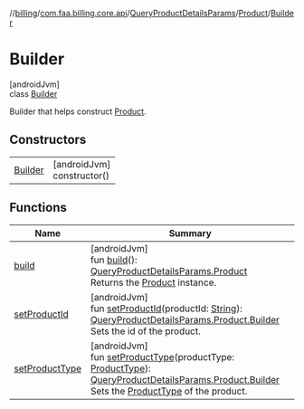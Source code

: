 //[billing](../../../../../index.md)/[com.faa.billing.core.api](../../../index.md)/[QueryProductDetailsParams](../../index.md)/[Product](../index.md)/[Builder](index.md)

# Builder

[androidJvm]\
class [Builder](index.md)

Builder that helps construct [Product](../index.md).

## Constructors

| | |
|---|---|
| [Builder](-builder.md) | [androidJvm]<br>constructor() |

## Functions

| Name | Summary |
|---|---|
| [build](build.md) | [androidJvm]<br>fun [build](build.md)(): [QueryProductDetailsParams.Product](../index.md)<br>Returns the [Product](../index.md) instance. |
| [setProductId](set-product-id.md) | [androidJvm]<br>fun [setProductId](set-product-id.md)(productId: [String](https://kotlinlang.org/api/latest/jvm/stdlib/kotlin/-string/index.html)): [QueryProductDetailsParams.Product.Builder](index.md)<br>Sets the id of the product. |
| [setProductType](set-product-type.md) | [androidJvm]<br>fun [setProductType](set-product-type.md)(productType: [ProductType](../../../-product-type/index.md)): [QueryProductDetailsParams.Product.Builder](index.md)<br>Sets the [ProductType](../../../-product-type/index.md) of the product. |
